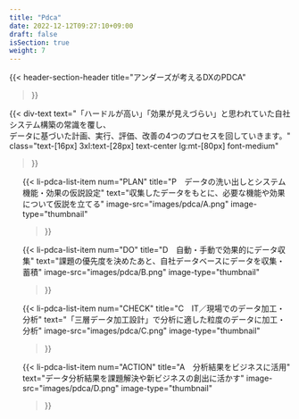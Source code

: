 ```yaml
---
title: "Pdca"
date: 2022-12-12T09:27:10+09:00
draft: false
isSection: true
weight: 7
---
```


{{< header-section-header 
    title="アンダーズが考えるDXのPDCA"
>}}

{{< div-text
    text="「ハードルが高い」「効果が見えづらい」と思われていた自社システム構築の常識を覆し、<br>データに基づいた計画、実行、評価、改善の4つのプロセスを回していきます。"
    class="text-[16px] 3xl:text-[28px] text-center lg:mt-[80px] font-medium"
>}}

<ul class="mx-auto mt-16 w-fit md:w-11/12 2xl:w-3/4">

{{< li-pdca-list-item 
    num="PLAN"
    title="P　データの洗い出しとシステム機能・効果の仮説設定"
    text="収集したデータをもとに、必要な機能や効果について仮説を立てる"
    image-src="images/pdca/A.png"
    image-type="thumbnail"
>}}

{{< li-pdca-list-item 
    num="DO"
    title="D　自動・手動で効果的にデータ収集"
    text="課題の優先度を決めたあと、自社データベースにデータを収集・蓄積"
    image-src="images/pdca/B.png"
    image-type="thumbnail"
>}}

{{< li-pdca-list-item 
    num="CHECK"
    title="C　IT／現場でのデータ加工・分析"
    text="「三層データ加工設計」で分析に適した粒度のデータに加工・分析"
    image-src="images/pdca/C.png"
    image-type="thumbnail"
>}}

{{< li-pdca-list-item 
    num="ACTION"
    title="A　分析結果をビジネスに活用"
    text="データ分析結果を課題解決や新ビジネスの創出に活かす"
    image-src="images/pdca/D.png"
    image-type="thumbnail"
>}}

</ul>

